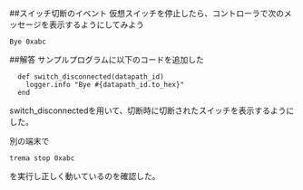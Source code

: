 ##スイッチ切断のイベント
仮想スイッチを停止したら、コントローラで次のメッセージを表示するようにしてみよう
```
Bye 0xabc
```

##解答
サンプルプログラムに以下のコードを追加した

```
  def switch_disconnected(datapath_id)
    logger.info "Bye #{datapath_id.to_hex}"
  end
```

switch_disconnectedを用いて、切断時に切断されたスイッチを表示するようにした。

別の端末で
```
trema stop 0xabc
```
を実行し正しく動いているのを確認した。
